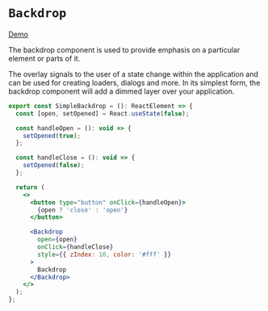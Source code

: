 # `Backdrop`

[Demo](https://devianllert.github.io/react-essential-tools/?path=/story/components-backdrop--basic)

The backdrop component is used to provide emphasis on a particular element or parts of it.

The overlay signals to the user of a state change within the application and can be used for creating loaders, dialogs and more. In its simplest form, the backdrop component will add a dimmed layer over your application.

```jsx
export const SimpleBackdrop = (): ReactElement => {
  const [open, setOpened] = React.useState(false);

  const handleOpen = (): void => {
    setOpened(true);
  };

  const handleClose = (): void => {
    setOpened(false);
  };

  return (
    <>
      <button type="button" onClick={handleOpen}>
        {open ? 'close' : 'open'}
      </button>

      <Backdrop
        open={open}
        onClick={handleClose}
        style={{ zIndex: 10, color: '#fff' }}
      >
        Backdrop
      </Backdrop>
    </>
  );
};
```
